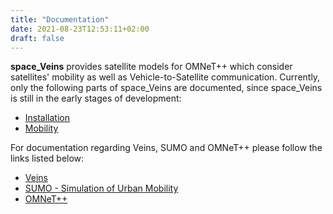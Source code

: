 ```yaml
---
title: "Documentation"
date: 2021-08-23T12:53:11+02:00
draft: false
---
```


**space_Veins** provides satellite models for OMNeT++ which consider satellites' mobility as well as Vehicle-to-Satellite communication.
Currently, only the following parts of space_Veins are documented, since space_Veins is still in the early stages of development:
- [Installation](/documentation/installation)
- [Mobility](/documentation/mobility)

For documentation regarding Veins, SUMO and OMNeT++ please follow the links listed below:
- [Veins](http://veins.car2x.org/documentation/)
- [SUMO - Simulation of Urban Mobility](https://sumo.dlr.de/docs/index.html)
- [OMNeT++](https://omnetpp.org/documentation/)
